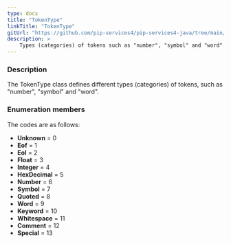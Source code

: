 ```yaml
---
type: docs
title: "TokenType"
linkTitle: "TokenType"
gitUrl: "https://github.com/pip-services4/pip-services4-java/tree/main/pip-services4-expressions-java"
description: > 
    Types (categories) of tokens such as "number", "symbol" and "word".
---
```


### Description

The TokenType class defines different types (categories) of tokens, such as "number", "symbol" and "word".


### Enumeration members

The codes are as follows:

- **Unknown** = 0
- **Eof** = 1
- **Eol** = 2
- **Float** = 3
- **Integer** = 4
- **HexDecimal** = 5
- **Number** = 6
- **Symbol** = 7
- **Quoted** = 8
- **Word** = 9
- **Keyword** = 10
- **Whitespace** = 11
- **Comment** = 12
- **Special** = 13
